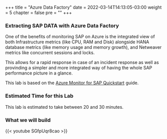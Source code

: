 +++
title = "Azure Data Factory"
date = 2022-03-14T14:13:05-03:00
weight = 5
chapter = false
pre = "<b></b>"
+++


### Extracting SAP DATA with Azure Data Factory

One of the benefits of monitoring SAP on Azure is the integrated view of both Infrastructure metrics (like CPU, RAM and Disk) alongside HANA database metrics (like memory usage and memory growth), and Netweaver metrics like concurrent sessions and locks. 

This allows for a rapid response in case of an incident response as well as provinding a simpler and more integrated way of having the whole SAP performance picture in a glance. 

This lab is based on the [Azure Monitor for SAP Quickstart](https://docs.microsoft.com/en-us/azure/virtual-machines/workloads/sap/azure-monitor-sap-quickstart) guide. 


### Estimated Time for this Lab

This lab is estimated to take between 20 and 30 minutes.

### What we will build

{{< youtube SGfpUqr8cao >}}